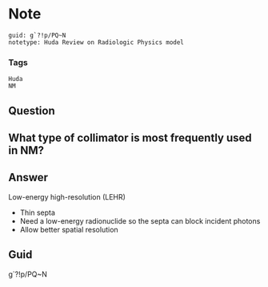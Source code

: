 # Note
```
guid: g`?!p/PQ~N
notetype: Huda Review on Radiologic Physics model
```

### Tags
```
Huda
NM
```

## Question
<h2>What type of collimator is most frequently used in NM?</h2>

## Answer
<section>
<p>Low-energy high-resolution (LEHR) </p><p></p><ul><li>Thin septa</li><li>Need a low-energy radionuclide so the septa can block incident photons</li><li>Allow better spatial resolution</li></ul><p></p>


</section>

## Guid
g`?!p/PQ~N
